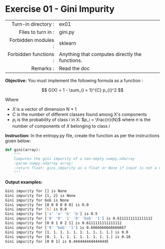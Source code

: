# Exercise 01 - Gini Impurity

|                         |                    |
| -----------------------:| ------------------ |
|   Turn-in directory :   |  ex01              |
|   Files to turn in :    |  gini.py           |
|   Forbidden modules :   |  sklearn            |
|   Forbidden functions : |  Anything that computes directly the functions. |
|   Remarks :             |  Read the doc      |


**Objective:**
You must implement the following formula as a function : 

$$
G(X) = 1 - \sum_{i = 1}^{C} p_{i}^2 
$$

Where
- $X$ is a vector of dimension N * 1
- $C$ is the number of different classes found among X's components 
- $p_i$ is the probability of class $i$ in X: $p_i = \frac{n}{N}$ where $n$ is the number of components of $X$ belonging to class $i$

**Instruction:**
In the entropy.py file, create the function as per the instructions given below:

```python
def gini(array):
    """
    Computes the gini impurity of a non-empty numpy.ndarray
    :param numpy.ndarray array: 
    :return float: gini_impurity as a float or None if input is not a non-empty numpy.ndarray 
    """
```

**Output examples:**
```bash
Gini impurity for [] is None
Gini impurity for {1, 2} is None
Gini impurity for bob is None
Gini impurity for [0 0 0 0 0 0] is 0.0
Gini impurity for [6] is 0.0
Gini impurity for ['a' 'a' 'b' 'b'] is 0.5
Gini impurity for ['0' '0' '1' '0' 'bob' '1'] is 0.6111111111111112
Gini impurity for [0 0 1 0 2 1] is 0.6111111111111112
Gini impurity for ['0' 'bob' '1'] is 0.6666666666666667
Gini impurity for [1. 1. 1. 1. 1. 1. 1. 1. 1. 1.] is 0.0
Gini impurity for [0. 1. 1. 1. 1. 1. 1. 1. 1. 1.] is 0.18
Gini impurity for [0 0 1] is 0.4444444444444445
```